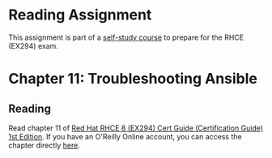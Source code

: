 # Reading Assignment
This assignment is part of a [self-study course](../README.md) to prepare for the RHCE (EX294) exam.
# Chapter 11: Troubleshooting Ansible

## Reading
Read chapter 11 of [Red Hat RHCE 8 (EX294) Cert Guide (Certification Guide) 1st Edition](https://www.amazon.com/RHCE-EX294-Cert-Guide-Certification/dp/0136872433).  If you have an O'Reilly Online account, you can access the chapter directly [here](https://learning.oreilly.com/library/view/Red+Hat+RHCE+8+(EX294)+Cert+Guide/9780136872481/ch11.html#ch11).
